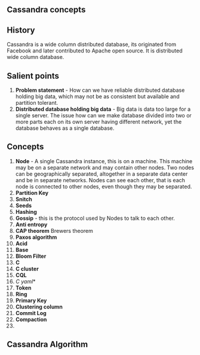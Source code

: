 ## Cassandra concepts

## History
Cassandra is a wide column distributed database, its originated from Facebook and later contributed to Apache open source.  It is distributed wide column database. 

## Salient points
1. **Problem statement** - How can we have  reliable distributed database holding big data, which may not be as consistent but available and partition tolerant. 
2. **Distributed database holding big data** - Big data is data too large for a single server. The issue how can we make database divided into two or more parts each on its own server having different network, yet the database behaves as a single database. 

## Concepts 
1. **Node** - A single Cassandra instance, this is on a machine. This machine may be on a separate  network and may contain other nodes. Two nodes can be geographically separated, altogether in a separate data center and be in separate networks. Nodes can see each other, that is each node is connected to other nodes, even though they may be separated.  
2. **Partition Key**
3. **Snitch**
4. **Seeds**
5. **Hashing**
6. **Gossip** - this is the protocol used by Nodes to talk to each other.
7. **Anti entropy**
8. **CAP theorem** Brewers theorem
9. **Paxos algorithm**
10. **Acid**
11. **Base**
12. **Bloom Filter**
13. **C**
14. **C cluster**
15. **CQL**
16. **C* yaml**
17. **Token**
18. **Ring**
19. **Primary Key**
20. **Clustering column**
21. **Commit Log**
22. **Compaction**
23. 

## Cassandra Algorithm
<!--stackedit_data:
eyJoaXN0b3J5IjpbLTE2NzU2ODgxNDYsMTUzNTIxMjc0OSw2MT
c4OTQ2OTYsLTE2NDMwNTk0NTFdfQ==
-->